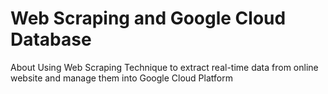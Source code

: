 # Web Scraping and Google Cloud Database  
About Using Web Scraping Technique to extract real-time data from online website and manage them into Google Cloud Platform
